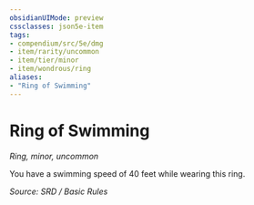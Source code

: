 ```yaml
---
obsidianUIMode: preview
cssclasses: json5e-item
tags:
- compendium/src/5e/dmg
- item/rarity/uncommon
- item/tier/minor
- item/wondrous/ring
aliases: 
- "Ring of Swimming"
---
```

# Ring of Swimming
*Ring, minor, uncommon*  


You have a swimming speed of 40 feet while wearing this ring.

*Source: SRD / Basic Rules*